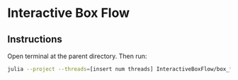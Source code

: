 # Interactive Box Flow

## Instructions

Open terminal at the parent directory. Then run:
```bash
julia --project --threads=[insert num threads] InteractiveBoxFlow/box_flow.jl
```
